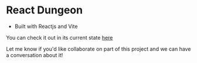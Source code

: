 # React Dungeon

- Built with Reactjs and Vite

You can check it out in its current state <a href="https://react-dungeon-616f2.web.app/" target="_blank">here</a>

Let me know if you'd like collaborate on part of this project and we can have a conversation about it!
